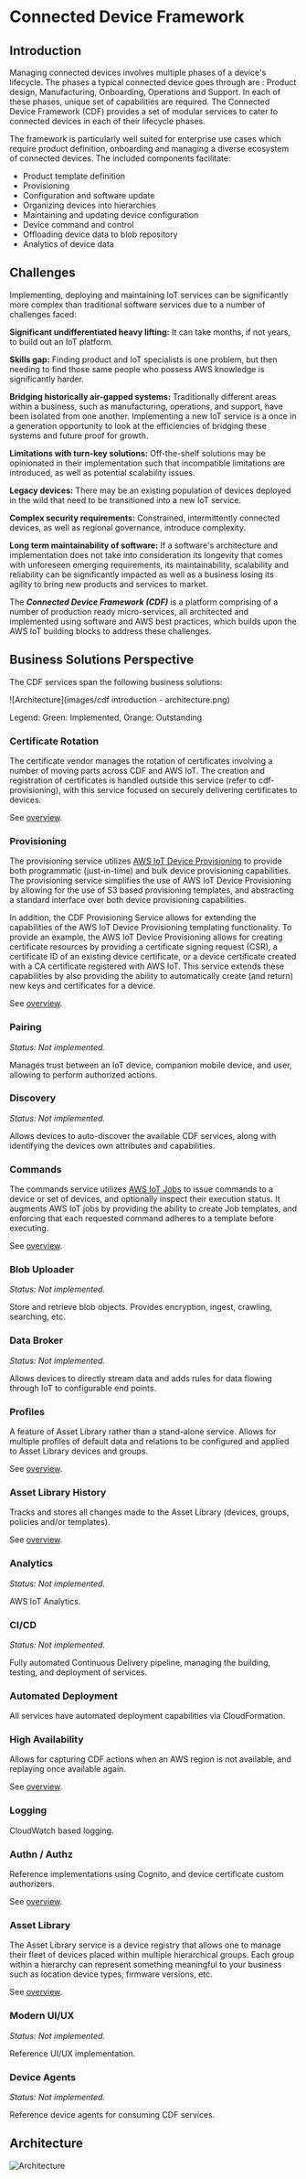 # Connected Device Framework

## Introduction

Managing connected devices involves multiple phases of a device's lifecycle.  The phases a typical connected device goes through are : Product design, Manufacturing, Onboarding, Operations and Support.  In each of these phases, unique set of capabilities are required.  The Connected Device Framework (CDF) provides a set of modular services to cater to connected devices in each of their lifecycle phases.

The framework is particularly well suited for enterprise use cases which require product definition, onboarding and managing a diverse ecosystem of connected devices. The included components facilitate:

* Product template definition
* Provisioning
* Configuration and software update
* Organizing devices into hierarchies
* Maintaining and updating device configuration
* Device command and control
* Offloading device data to blob repository
* Analytics of device data

## Challenges

Implementing, deploying and maintaining IoT services can be significantly more complex than traditional software services due to a number of challenges faced:

**Significant undifferentiated heavy lifting:**  It can take months, if not years, to build out an IoT platform.

**Skills gap:**  Finding product and IoT specialists is one problem, but then needing to find those same people who possess AWS knowledge is significantly harder.

**Bridging historically air-gapped systems:**  Traditionally different areas within a business, such as manufacturing, operations, and support, have been isolated from one another.  Implementing a new IoT service is a once in a generation opportunity to look at the efficiencies of bridging these systems and future proof for growth.

**Limitations with turn-key solutions:**  Off-the-shelf solutions may be opinionated in their implementation such that incompatible limitations are introduced, as well as potential scalability issues.

**Legacy devices:**  There may be an existing population of devices deployed in the wild that need to be transitioned into a new IoT service.

**Complex security requirements:**  Constrained, intermittently connected devices, as well as regional governance, introduce complexity.

**Long term maintainability of software:**  If a software's architecture and implementation does not take into consideration its longevity that comes with unforeseen emerging requirements, its maintainability, scalability and reliability can be significantly impacted as well as a business losing its agility to bring new products and services to market.

The ***Connected Device Framework (CDF)*** is a platform comprising of a number of production ready micro-services, all architected and implemented using software and AWS best practices, which builds upon the AWS IoT building blocks to address these challenges.


## Business Solutions Perspective

The CDF services span the following business solutions:

![Architecture](images/cdf introduction - architecture.png)

Legend:  Green:  Implemented, Orange: Outstanding

### Certificate Rotation

The certificate vendor manages the rotation of certificates involving a number of moving parts across CDF and AWS IoT.  The creation and registration of certificates is handled outside this service (refer to cdf-provisioning), with this service focused on securely delivering certificates to devices.  

See [overview](/projects/certificatevendor/overview).

### Provisioning

The provisioning service utilizes [AWS IoT Device Provisioning](https://docs.aws.amazon.com/iot/latest/developerguide/iot-provision.html) to provide both programmatic (just-in-time) and bulk device provisioning capabilities.  The provisioning service simplifies the use of AWS IoT Device Provisioning by allowing for the use of S3 based provisioning templates, and abstracting a standard interface over both device provisioning capabilities.

In addition, the CDF Provisioning Service allows for extending the capabilities of the AWS IoT Device Provisioning templating functionality.  To provide an example, the AWS IoT Device Provisioning allows for creating certificate resources by providing a certificate signing request (CSR), a certificate ID of an existing device certificate, or a device certificate created with a CA certificate registered with AWS IoT.  This service extends these capabilities by also providing the ability to automatically create (and return) new keys and certificates for a device.

See [overview](/projects/provisioning/overview).


### Pairing

*Status:  Not implemented.*

Manages trust between an IoT device, companion mobile device, and user, allowing to perform authorized actions.

### Discovery

*Status:  Not implemented.*

Allows devices to auto-discover the available CDF services, along with identifying the devices own attributes and capabilities.

### Commands

The commands service utilizes [AWS IoT Jobs](https://docs.aws.amazon.com/iot/latest/developerguide/iot-jobs.html) to issue commands to a device or set of devices, and optionally inspect their execution status.  It augments AWS IoT jobs by providing the ability to create Job templates, and enforcing that each requested command adheres to a template before executing.

See [overview](/projects/commands/overview).

### Blob Uploader

*Status:  Not implemented.*

Store and retrieve blob objects.  Provides encryption, ingest, crawling, searching, etc.

### Data Broker

*Status:  Not implemented.*

Allows devices to directly stream data and adds rules for data flowing through IoT to configurable end points.

### Profiles ###

A feature of Asset Library rather than a stand-alone service.  Allows for multiple profiles of default data and relations to be configured and applied to Asset Library devices and groups.

See [overview](/projects/assetlibrary/overview).

### Asset Library History

Tracks and stores all changes made to the Asset Library (devices, groups, policies and/or templates).

See [overview](/projects/assetlibrary-history/overview).

### Analytics

*Status:  Not implemented.*

AWS IoT Analytics.

### CI/CD

*Status:  Not implemented.*

Fully automated Continuous Delivery pipeline, managing the building, testing, and deployment of services.

### Automated Deployment

All services have automated deployment capabilities via CloudFormation.

### High Availability

Allows for capturing CDF actions when an AWS region is not available, and replaying once available again.

See [overview](/projects/request-queue/overview).

### Logging

CloudWatch based logging.

### Authn / Authz

Reference implementations using Cognito, and device certificate custom authorizers.

See [overview](/projects/auth-devicecert/overview).

### Asset Library

The Asset Library service is a device registry that allows one to manage their fleet of devices placed within multiple hierarchical groups.  Each group within a hierarchy can represent something meaningful to your business such as location device types, firmware versions, etc.

See [overview](/projects/assetlibrary/overview).

### Modern UI/UX

*Status:  Not implemented.*

Reference UI/UX implementation.

### Device Agents

*Status:  Not implemented.*

Reference device agents for consuming CDF services.

## Architecture

![Architecture](CDF_Arch.png)
